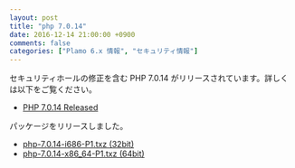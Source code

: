 ```yaml
---
layout: post
title: "php 7.0.14"
date: 2016-12-14 21:00:00 +0900
comments: false
categories: ["Plamo 6.x 情報", "セキュリティ情報"]
---
```

セキュリティホールの修正を含む PHP 7.0.14 がリリースされています。詳しくは以下をご覧ください。

* [PHP 7.0.14 Released](http://jp2.php.net/archive/2016.php#id2016-12-08-1)

パッケージをリリースしました。

* [php-7.0.14-i686-P1.txz (32bit)](ftp://plamo.linet.gr.jp/pub/Plamo-6.x/x86/plamo/05_ext/network2.txz/php-7.0.14-i686-P1.txz)
* [php-7.0.14-x86_64-P1.txz (64bit)](ftp://plamo.linet.gr.jp/pub/Plamo-6.x/x86_64/plamo/05_ext/network2.txz/php-7.0.14-x86_64-P1.txz)

